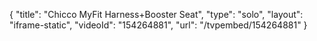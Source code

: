 {
    "title": "Chicco MyFit Harness+Booster Seat",
    "type": "solo",
    "layout": "iframe-static",
    "videoId": "154264881",
    "url": "\/tvpembed\/154264881"
}